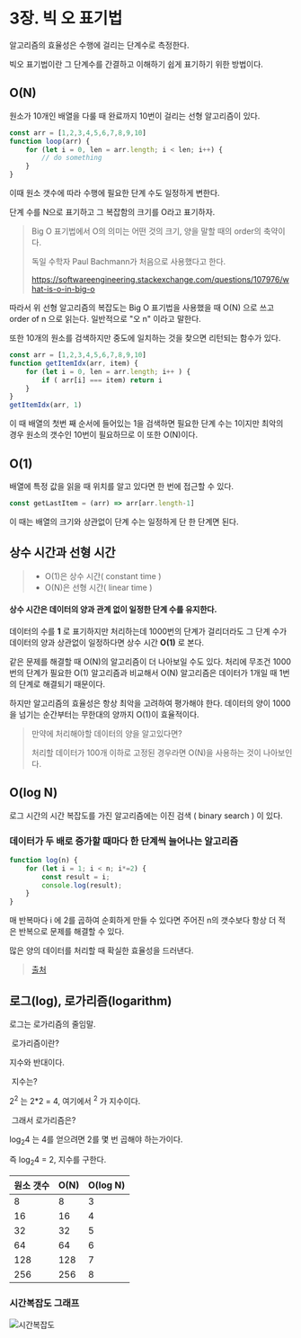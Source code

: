 
# 3장. 빅 오 표기법

알고리즘의 효율성은 수행에 걸리는 단계수로 측정한다.

 빅오 표기법이란 그 단계수를 간결하고 이해하기 쉽게 표기하기 위한 방법이다.

## O(N)

원소가 10개인 배열을 다룰 때 완료까지 10번이 걸리는 선형 알고리즘이 있다.

```javascript
const arr = [1,2,3,4,5,6,7,8,9,10]
function loop(arr) {
	for (let i = 0, len = arr.length; i < len; i++) {
		// do something
	}
}
```

이때 원소 갯수에 따라 수행에 필요한 단계 수도 일정하게 변한다.

단계 수를 N으로 표기하고 그 복잡함의 크기를 O라고 표기하자.

> Big O 표기법에서 O의 의미는 어떤 것의 크기, 양을 말할 때의 order의 축약이다.
>
> 독일 수학자 Paul Bachmann가 처음으로 사용했다고 한다.
>
> https://softwareengineering.stackexchange.com/questions/107976/what-is-o-in-big-o

따라서 위 선형 알고리즘의 복잡도는 Big O 표기법을 사용했을 때 O(N) 으로 쓰고 order of n 으로 읽는다. 일반적으로 "오 n" 이라고 말한다.

또한 10개의 원소를 검색하지만 중도에 일치하는 것을 찾으면 리턴되는 함수가 있다.

```javascript
const arr = [1,2,3,4,5,6,7,8,9,10]
function getItemIdx(arr, item) {
	for (let i = 0, len = arr.length; i++ ) {
		if ( arr[i] === item) return i
	}
}
getItemIdx(arr, 1)
```

이 때 배열의 첫번 째 순서에 들어있는 1을 검색하면 필요한 단계 수는 1이지만 최악의 경우 원소의 갯수인 10번이 필요하므로 이 또한 O(N)이다.

## O(1)

배열에 특정 값을 읽을 때 위치를 알고 있다면 한 번에 접근할 수 있다.

```javascript
const getLastItem = (arr) => arr[arr.length-1]
```

이 때는 배열의 크기와 상관없이 단계 수는 일정하게 단 한 단계면 된다.



## 상수 시간과 선형 시간

> * O(1)은 상수 시간( constant time )
> * O(N)은 선형 시간( linear time )



#### 상수 시간은 데이터의 양과 관계 없이 일정한 단계 수를 유지한다.

데이터의 수를 **1** 로 표기하지만 처리하는데 1000번의 단계가 걸리더라도 그 단계 수가 데이터의 양과 상관없이 일정하다면 상수 시간 **O(1)** 로 본다.

같은 문제를 해결할 때 O(N)의 알고리즘이 더 나아보일 수도 있다. 처리에 무조건 1000번의 단계가 필요한 O(1) 알고리즘과 비교해서 O(N) 알고리즘은 데이터가 1개일 때 1번의 단계로 해결되기 때문이다.

하지만 알고리즘의 효율성은 항상 최악을 고려하여 평가해야 한다. 데이터의 양이 1000을 넘기는 순간부터는 무한대의 양까지 O(1)이 효율적이다.

> 만약에 처리해야할 데이터의 양을 알고있다면?
>
> 처리할 데이터가 100개 이하로 고정된 경우라면 O(N)을 사용하는 것이 나아보인다.

## O(log N)

로그 시간의 시간 복잡도를 가진 알고리즘에는 이진 검색 ( binary search ) 이 있다.

### 데이터가 두 배로 증가할 때마다 한 단계씩 늘어나는 알고리즘

```javascript
function log(n) {
    for (let i = 1; i < n; i*=2) {
        const result = i;
        console.log(result);  
    }
}
```

매 반복마다 i 에 2를 곱하여 순회하게 만들 수 있다면 주어진 n의 갯수보다 항상 더 적은 반복으로 문제를 해결할 수 있다.

많은 양의 데이터를 처리할 때 확실한 효율성을 드러낸다.

>  [출처](https://dev.to/b0nbon1/understanding-big-o-notation-with-javascript-25mc)

## 로그(log), 로가리즘(logarithm)

로그는 로가리즘의 줄임말.

​	로가리즘이란?

지수와 반대이다.

​	지수는?

2<sup>2</sup> 는 2*2 = 4,  여기에서 <sup>2</sup> 가 지수이다.

​	그래서 로가리즘은?

log<sub>2</sub>4 는 4를 얻으려면 2를 몇 번 곱해야 하는가이다.

즉 log<sub>2</sub>4 = 2, 지수를 구한다.

| 원소 갯수 | O(N) | O(log N) |
| -------- | ---- | -------- |
| 8        | 8    | 3        |
| 16 | 16 | 4 |
| 32 | 32 | 5 |
| 64 | 64 | 6 |
| 128 | 128 | 7 |
| 256 | 256 | 8 |





### 시간복잡도 그래프


![시간복잡도](https://res.cloudinary.com/practicaldev/image/fetch/s--NR3M1nw8--/c_limit%2Cf_auto%2Cfl_progressive%2Cq_auto%2Cw_880/https://thepracticaldev.s3.amazonaws.com/i/z4bbf8o1ly77wmkjdgge.png)
